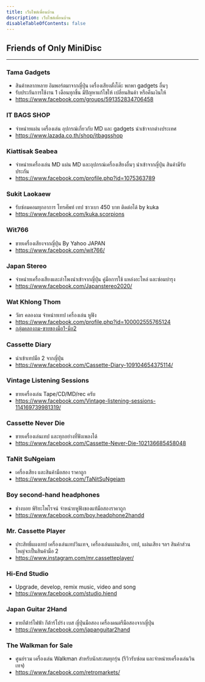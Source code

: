 ```yaml
---
title: เว็บไซต์เพื่อนบ้าน
description: เว็บไซต์เพื่อนบ้าน
disableTableOfContents: false
---
```


## Friends of Only MiniDisc

---

<!-- > Sorted by name alphabetically -->

### Tama Gadgets
- สินค้าหลากหลาย อิมพอร์ตมาจาก​ญี่ปุ่น เครื่องเสียงตั้งโต๊ะ พกพา gadgets อื่นๆ
- รับประกันการใช้งาน 1 เดือนทุกชิ้น มีปัญหาแก้ไขให้ เปลี่ยนสินค้า หรือคืนเงินให้
- https://www.facebook.com/groups/591352834706458

### IT BAGS SHOP
- จำหน่ายแผ่น เครื่องเล่น อุปกรณ์เกี่ยวกับ MD และ gadgets นำเข้าจากต่างประเทศ
- https://www.lazada.co.th/shop/itbagsshop

### Kiattisak Seabea
- จำหน่ายเครื่องเล่น MD แผ่น MD และอุปกรณ์เครื่องเสียงอื่นๆ นำเข้าจากญี่ปุ่น สินค้ามีรับประกัน
- https://www.facebook.com/profile.php?id=1075363789

### Sukit Laokaew
- รับซ่อมคอมทุกอาการ โทรศัพท์ เทป ซาวเบา 450 บาท ติดต่อได้ by kuka
- https://www.facebook.com/kuka.scorpions

### Wit766
- ขายเครื่องเสียงจากญี่ปุ่น By Yahoo JAPAN
- https://www.facebook.com/wit766/

### Japan Stereo
- จำหน่ายเครื่องเสียงและลำโพงนำเข้าจากญี่ปุ่น คู่มือการใช้ แหล่งอะไหล่ และซ่อมบำรุง
- https://www.facebook.com/Japanstereo2020/

### Wat Khlong Thom
- วัตร คลองถม จำหน่ายเทป เครื่องเล่น หูฟัง
- https://www.facebook.com/profile.php?id=100002555765124
- [กลุ่มคลองถม-ขายของมือ1-มือ2](https://www.facebook.com/groups/783472448511833)

### Cassette Diary
- นำเข้าเทปมือ 2 จากญี่ปุ่น
- https://www.facebook.com/Cassette-Diary-109104654375114/

### Vintage Listening Sessions
- ขายเครื่องเล่น Tape/CD/MD/rec ครับ
- https://www.facebook.com/Vintage-listening-sessions-114169739981319/

### Cassette Never Die
- ขายเครื่องเล่นเทป และทุกอย่างที่ฟังเพลงได้
- https://www.facebook.com/Cassette-Never-Die-102136685458048

### TaNit SuNgeiam
- เครื่องเสียง และสินค้ามือสอง ราคาถูก
- https://www.facebook.com/TaNitSuNgeiam

### Boy second-hand headphones
- ช่างบอย พิริยะไพโรจน์ จำหน่ายหูฟังของแท้มือสองราคาถูก
- https://www.facebook.com/boy.headphone2handd

### Mr. Cassette Player
- ประสิทธิ์​แผงเทป เครื่องเล่นเทปวินเทจ, เครื่องเล่นแผ่นเสียง, เทป, แผ่นเสียง ฯลฯ สินค้าส่วนใหญ่จะเป็นสินค้ามือ 2
- https://www.instagram.com/mr.cassetteplayer/

### Hi-End Studio
- Upgrade, develop, remix music, video and song
- https://www.facebook.com/studio.hiend

### Japan Guitar 2Hand
- ขายกีต้าร์ไฟฟ้า กีต้าร์โปร่ง เบส ญี่ปุ่นมือสอง เครื่องดนตรีมือสองจากญี่ปุ่น
- https://www.facebook.com/japanguitar2hand

###  The Walkman for Sale
- ศูนย์รวม เครื่องเล่น Walkman สำหรับนักสะสมทุกรุ่น (รีวิวรับซ่อม และจำหน่ายเครื่องเล่นวินเทจ)
- https://www.facebook.com/retromarkets/
